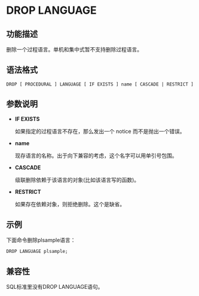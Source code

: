 # DROP LANGUAGE<a name="ZH-CN_TOPIC_0000001127872509"></a>

## 功能描述<a name="section113331284191"></a>

删除一个过程语言。单机和集中式暂不支持删除过程语言。

## 语法格式<a name="section122664751912"></a>

```
DROP [ PROCEDURAL ] LANGUAGE [ IF EXISTS ] name [ CASCADE | RESTRICT ]
```

## 参数说明<a name="section48568352146"></a>

-   **IF EXISTS**

    如果指定的过程语言不存在，那么发出一个 notice 而不是抛出一个错误。

-   **name**

    现存语言的名称。出于向下兼容的考虑，这个名字可以用单引号包围。

-   **CASCADE**

    级联删除依赖于该语言的对象\(比如该语言写的函数\)。

-   **RESTRICT**

    如果存在依赖对象，则拒绝删除。这个是缺省。


## 示例<a name="section551802613349"></a>

下面命令删除plsample语言：

```
DROP LANGUAGE plsample;
```

## 兼容性<a name="section446220148329"></a>

SQL标准里没有DROP LANGUAGE语句。


